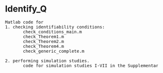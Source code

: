 # Identify_Q
<pre>
Matlab code for 
1. checking identifiability conditions: 
       check_conditions_main.m  
       check_Theorem1.m  
       check_Theorem2.m  
       check_Theorem4.m  
       check_generic_complete.m
       
2. performing simulation studies.
       code for simulation studies I-VII in the Supplementary Material.
</pre>
